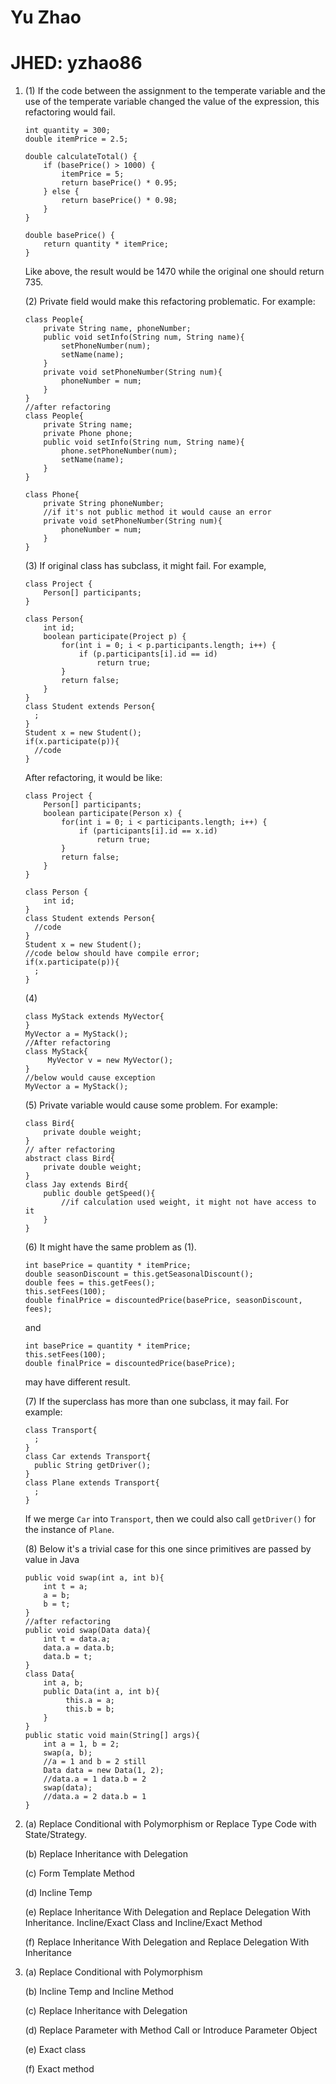 # Yu Zhao
# JHED: yzhao86

1. (1) If the code between the assignment to the temperate variable and the use of the temperate variable changed the value of the expression, this refactoring would fail.
   ```
   int quantity = 300;
   double itemPrice = 2.5;

   double calculateTotal() {
       if (basePrice() > 1000) {
           itemPrice = 5;
           return basePrice() * 0.95;
       } else {
           return basePrice() * 0.98;
       }
   }

   double basePrice() {
       return quantity * itemPrice;
   }
   ```
   Like above, the result would be 1470 while the original one should return 735.

   (2) Private field would make this refactoring problematic. For example:
   ```
   class People{
       private String name, phoneNumber;
       public void setInfo(String num, String name){
           setPhoneNumber(num);
           setName(name);
       }
       private void setPhoneNumber(String num){
           phoneNumber = num;
       }
   }
   //after refactoring
   class People{
       private String name;
       private Phone phone;
       public void setInfo(String num, String name){
           phone.setPhoneNumber(num);
           setName(name);
       }
   }

   class Phone{
       private String phoneNumber;
       //if it's not public method it would cause an error
       private void setPhoneNumber(String num){
           phoneNumber = num;
       }
   }
   ```

   (3) If original class has subclass, it might fail. For example,
   ```
   class Project {
       Person[] participants;
   }

   class Person{
       int id;
       boolean participate(Project p) {
           for(int i = 0; i < p.participants.length; i++) {
  	           if (p.participants[i].id == id)
                   return true;
           }
           return false;
       }   
   }
   class Student extends Person{
     ;
   }
   Student x = new Student();
   if(x.participate(p)){
     //code
   }
   ```
   After refactoring, it would be like:
   ```
   class Project {
       Person[] participants;
       boolean participate(Person x) {
           for(int i = 0; i < participants.length; i++) {
  	           if (participants[i].id == x.id)
                   return true;
           }
           return false;
       }   
   }

   class Person {
       int id;
   }
   class Student extends Person{
     //code
   }
   Student x = new Student();
   //code below should have compile error;
   if(x.participate(p)){
     ;
   }
   ```
   (4)
   ```
   class MyStack extends MyVector{  
   }
   MyVector a = MyStack();
   //After refactoring
   class MyStack{  
        MyVector v = new MyVector();
   }
   //below would cause exception
   MyVector a = MyStack();
   ```

   (5) Private variable would cause some problem. For example:
   ```
   class Bird{
       private double weight;
   }
   // after refactoring
   abstract class Bird{
       private double weight;
   }
   class Jay extends Bird{
       public double getSpeed(){
           //if calculation used weight, it might not have access to it
       }
   }
   ```

   (6) It might have the same problem as (1).
   ```
   int basePrice = quantity * itemPrice;
   double seasonDiscount = this.getSeasonalDiscount();
   double fees = this.getFees();
   this.setFees(100);
   double finalPrice = discountedPrice(basePrice, seasonDiscount, fees);
   ```
   and
   ```
   int basePrice = quantity * itemPrice;
   this.setFees(100);
   double finalPrice = discountedPrice(basePrice);
   ```
   may have different result.

   (7) If the superclass has more than one subclass, it may fail. For example:
   ```
   class Transport{
     ;
   }
   class Car extends Transport{
     public String getDriver();
   }
   class Plane extends Transport{
     ;
   }
   ```
   If we merge `Car` into `Transport`, then we could also call `getDriver()` for the
   instance of `Plane`.

   (8) Below it's a trivial case for this one since primitives are passed by value in Java
   ```
   public void swap(int a, int b){
       int t = a;
       a = b;
       b = t;
   }
   //after refactoring
   public void swap(Data data){
       int t = data.a;
       data.a = data.b;
       data.b = t;
   }
   class Data{
       int a, b;
       public Data(int a, int b){
            this.a = a;
            this.b = b;
       }
   }
   public static void main(String[] args){
       int a = 1, b = 2;
       swap(a, b);
       //a = 1 and b = 2 still
       Data data = new Data(1, 2);
       //data.a = 1 data.b = 2
       swap(data);
       //data.a = 2 data.b = 1
   }
   ```
2. (a) Replace Conditional with Polymorphism or Replace Type Code with State/Strategy.

   (b) Replace Inheritance with Delegation

   (c) Form Template Method

   (d) Incline Temp

   (e) Replace Inheritance With Delegation and Replace Delegation With Inheritance. Incline/Exact Class and Incline/Exact Method

   (f) Replace Inheritance With Delegation and Replace Delegation With Inheritance
3. (a) Replace Conditional with Polymorphism

   (b) Incline Temp and Incline Method

   (c) Replace Inheritance with Delegation

   (d) Replace Parameter with Method Call or Introduce Parameter Object

   (e) Exact class

   (f) Exact method
